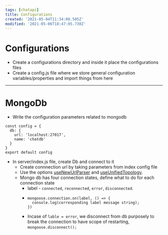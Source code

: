 ```yaml
---
tags: [chatapi]
title: Configurations
created: '2021-05-04T11:34:08.505Z'
modified: '2021-05-06T18:47:05.730Z'
---
```


# Configurations
+ Create a configurations directory and inside it place the configurations files
+ Create a config.js file where we store general configuration variables/properties and import things from here
---
# MongoDb
+ Write the configuration parameters related to mongodb
```
const config = {
  db: {
    url: 'localhost:27017',
    name: 'chatdb'
  }
}
export default config
```
+ In server/index.js file, create Db and connect to it
  + Create connnection url by taking parameters from index config file
  + Use the options [useNewUrlParser](https://mongoosejs.com/docs/connections.html#options) and [useUnifiedTopology](https://mongoosejs.com/docs/connections.html#options).
  + Mongo db has four connection states, define what to do for each connection state
    + label - `connected`, `reconnected`, `error`, `disconnected`.
    + ```
      mongoose.connection.on(label, () => {
        console.log(corresponding label message string);
      })
      ```
    + Incase of `lable = error`, we disconnect from db purposely to break the connection to have scope of restarting, `mongoose.disconnect();`
